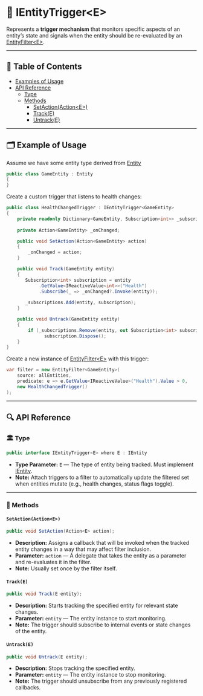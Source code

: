 # 🧩 IEntityTrigger\<E>

Represents a **trigger mechanism** that monitors specific aspects of an entity’s state and signals
when the entity should be re-evaluated by an [EntityFilter\<E>](EntityFilter%601.md).

---

## 📑 Table of Contents

- [Examples of Usage](#-examples-of-usage)
- [API Reference](#-api-reference)
  - [Type](#-type)
  - [Methods](#-methods)
    - [SetAction(Action\<E>)](#setactionactione)
    - [Track(E)](#tracke)
    - [Untrack(E)](#untracke)


---

## 🗂 Example of Usage

Assume we have some entity type derived from [Entity](../Entities/Entity.md)

```csharp
public class GameEntity : Entity
{
}
```

Create a custom trigger that listens to health changes:

```csharp
public class HealthChangedTrigger : IEntityTrigger<GameEntity>
{
    private readonly Dictionary<GameEntity, Subscription<int>> _subscriptions = new();
    
    private Action<GameEntity> _onChanged;

    public void SetAction(Action<GameEntity> action)
    {
        _onChanged = action;
    }

    public void Track(GameEntity entity)
    {
       Subscription<int> subscription = entity
            .GetValue<IReactiveValue<int>>("Health")
            .Subscribe(_ => _onChanged?.Invoke(entity));
        
       _subscriptions.Add(entity, subscription);
    }

    public void Untrack(GameEntity entity)
    {
        if (_subscriptions.Remove(entity, out Subscription<int> subscription))
              subscription.Dispose();
    }
}
```

Create a new instance of [EntityFilter\<E>](EntityFilter%601.md) with this trigger:

```csharp
var filter = new EntityFilter<GameEntity>(
    source: allEntities,
    predicate: e => e.GetValue<IReactiveValue>("Health").Value > 0,
    new HealthChangedTrigger()
);
```

---

## 🔍 API Reference

### 🏛️ Type <div id="-type"></div>

```csharp
public interface IEntityTrigger<E> where E : IEntity
```

- **Type Parameter:** `E` — The type of entity being tracked. Must implement [IEntity](../Entities/IEntity.md).
- **Note:** Attach triggers to a filter to automatically update the filtered set when entities mutate (e.g., health
  changes, status flags toggle).

---

### 🏹 Methods

#### `SetAction(Action<E>)`

```csharp
public void SetAction(Action<E> action);
```

- **Description:** Assigns a callback that will be invoked when the tracked entity changes in a way that may affect
  filter inclusion.
- **Parameter:** `action` — A delegate that takes the entity as a parameter and re-evaluates it in the filter.
- **Note:** Usually set once by the filter itself.

#### `Track(E)`

```csharp
public void Track(E entity);
```

- **Description:** Starts tracking the specified entity for relevant state changes.
- **Parameter:** `entity` — The entity instance to start monitoring.
- **Note:** The trigger should subscribe to internal events or state changes of the entity.

#### `Untrack(E)`

```csharp
public void Untrack(E entity);
```

- **Description:** Stops tracking the specified entity.
- **Parameter:** `entity` — The entity instance to stop monitoring.
- **Note:** The trigger should unsubscribe from any previously registered callbacks.